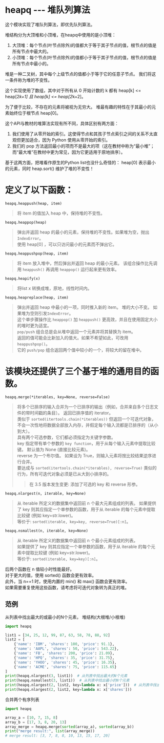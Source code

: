﻿
# heapq --- 堆队列算法
这个模块实现了堆队列算法，即优先队列算法。

堆结构分为大顶堆和小顶堆，在heapq中使用的是小顶堆：
1. 大顶堆：每个节点(叶节点除外)的值都大于等于其子节点的值，根节点的值是所有节点中最大的。
2. 小顶堆：每个节点(叶节点除外)的值都小于等于其子节点的值，根节点的值是所有节点中最小的。

堆是一种二叉树，其中每个上级节点的值都小于等于它的任意子节点。 我们将这一条件称为堆的不变性。

这个实现使用了数组，其中对于所有从 0 开始计数的 k 都有 heap[k] <= heap[2*k+1] 且 heap[k] <= heap[2*k+2]。

为了便于比较，不存在的元素将被视为无穷大。 堆最有趣的特性在于其最小的元素始终位于根节点 heap[0]。

这个API与教材的堆算法实现有所不同，具体区别有两方面：
1. 我们使用了从零开始的索引。这使得节点和其孩子节点索引之间的关系不太直观但更加适合，因为 Python 使用从零开始的索引。
2. 我们的 pop 方法返回最小的项而不是最大的项（这在教材中称为“最小堆”；而“最大堆”在教材中更为常见，因为它更适用于原地排序）。

基于这两方面，把堆看作原生的Python list也没什么奇怪的： heap[0] 表示最小的元素，同时 heap.sort() 维护了堆的不变性！


# 定义了以下函数：
`heapq.heappush(heap, item)` 
> 将 item 的值加入 heap 中，保持堆的不变性。

`heapq.heappop(heap)`   
> 弹出并返回 heap 的最小的元素，保持堆的不变性。如果堆为空，抛出`IndexError`。  
> 使用 heap[0] ，可以只访问最小的元素而不弹出它。

`heapq.heappushpop(heap, item)`  
> 将 item 放入堆中，然后弹出并返回 heap 的最小元素。
> 该组合操作比先调用 `heappush()` 再调用 `heappop()` 运行起来更有效率。

`heapq.heapify(x)`  
> 将list x 转换成堆，原地，线性时间内。

`heapq.heapreplace(heap, item)`  
> 弹出并返回 heap 中最小的一项，同时推入新的 item。 堆的大小不变。 如果堆为空则引发`IndexError`。  
> 这个单步骤操作比 `heappop()` 加 `heappush()` 更高效，并且在使用固定大小的堆时更为适宜。  
> `pop/push` 组合总是会从堆中返回一个元素并将其替换为 item。  
> 返回的值可能会比新加入的值大。如果不希望如此，可改用 `heappushpop()`。  
> 它的 `push/pop` 组合返回两个值中较小的一个，将较大的留在堆中。  

# 该模块还提供了三个基于堆的通用目的函数。
`heapq.merge(*iterables, key=None, reverse=False)`
> 将多个已排序的输入合并为一个已排序的输出（例如，合并来自多个日志文件的带时间戳的条目）。 返回已排序值的 iterator。  
> 类似于 `sorted(itertools.chain(*iterables))` 但返回一个可迭代对象，不会一次性地将数据全部放入内存，并假定每个输入流都是已排序的（从小到大）。  
> 具有两个可选参数，它们都必须指定为关键字参数。  
> key 指定带有单个参数的 `key function`，用于从每个输入元素中提取比较键。 默认值为 None (直接比较元素)。  
> reverse 为一个布尔值。 如果设为 True，则输入元素将按比较结果逆序进行合并。  
> 要达成与 `sorted(itertools.chain(*iterables), reverse=True)` 类似的行为，所有可迭代对象必须是已从大到小排序的。  
>> 在 3.5 版本发生变更: 添加了可选的 key 和 reverse 形参。  

`heapq.nlargest(n, iterable, key=None)`
> 从 iterable 所定义的数据集中返回前 n 个最大元素组成的列表。
> 如果提供了 key 则其应指定一个单参数的函数，用于从 iterable 的每个元素中提取比较键 (例如 key=str.lower)。   
> 等价于: `sorted(iterable, key=key, reverse=True)[:n]`。

`heapq.nsmallest(n, iterable, key=None)`
> 从 iterable 所定义的数据集中返回前 n 个最小元素组成的列表。   
> 如果提供了 key 则其应指定一个单参数的函数，用于从 iterable 的每个元素中提取比较键 (例如 key=str.lower)。  
> 等价于: `sorted(iterable, key=key)[:n]`。  

后两个函数在 n 值较小时性能最好。  
对于更大的值，使用 sorted() 函数会更有效率。  
此外，当 n==1 时，使用内置的 min() 和 max() 函数会更有效率。  
如果需要重复使用这些函数，请考虑将可迭代对象转为真正的堆。


## 范例
从列表中找出最大的或最小的N个元素， 堆结构(大根堆/小根堆)
```python
import heapq

list1 = [34, 25, 12, 99, 87, 63, 58, 78, 88, 92]
list2 = [
    {'name': 'IBM', 'shares': 100, 'price': 91.1},
    {'name': 'AAPL', 'shares': 50, 'price': 543.22},
    {'name': 'FB', 'shares': 200, 'price': 21.09},
    {'name': 'HPQ', 'shares': 35, 'price': 31.75},
    {'name': 'YHOO', 'shares': 45, 'price': 16.35},
    {'name': 'ACME', 'shares': 75, 'price': 115.65}
]
print(heapq.nlargest(3, list1))  # 从列表中找出最大的N个元素
print(heapq.nsmallest(3, list1))  # 从列表中找出最小的N个元素
print(heapq.nlargest(2, list2, key=lambda x: x['price']))  # 从列表中找出最大的N个元素(指定比价方式)
print(heapq.nlargest(2, list2, key=lambda x: x['shares']))
```

合并两个有序列表
```python
import heapq

array_a = [10, 7, 15, 8]
array_b = [17, 3, 8, 20, 13]
array_merge = heapq.merge(sorted(array_a), sorted(array_b))
print("merge result:", list(array_merge))
# merge result: [3, 7, 8, 8, 10, 13, 15, 17, 20]
```

